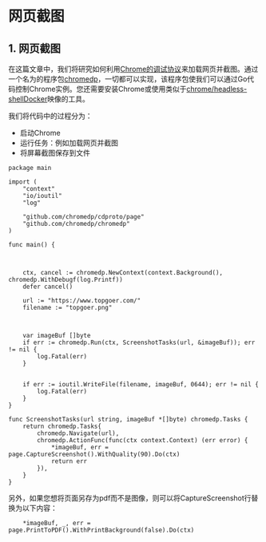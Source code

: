 # 网页截图

## 1. 网页截图 <a id="&#x7F51;&#x9875;&#x622A;&#x56FE;"></a>

在这篇文章中，我们将研究如何利用[Chrome的调试协议](https://chromedevtools.github.io/devtools-protocol/)来加载网页并截图。通过一个名为的程序包[chromedp](https://github.com/chromedp/chromedp)，一切都可以实现，该程序包使我们可以通过Go代码控制Chrome实例。您还需要安装Chrome或使用类似于[chrome/headless-shellDocker](https://hub.docker.com/r/chromedp/headless-shell/)映像的工具。

我们将代码中的过程分为：

* 启动Chrome
* 运行任务：例如加载网页并截图
* 将屏幕截图保存到文件

```text
package main

import (
    "context"
    "io/ioutil"
    "log"

    "github.com/chromedp/cdproto/page"
    "github.com/chromedp/chromedp"
)

func main() {

    
    
    ctx, cancel := chromedp.NewContext(context.Background(), chromedp.WithDebugf(log.Printf))
    defer cancel()

    url := "https://www.topgoer.com/"
    filename := "topgoer.png"

    
    
    var imageBuf []byte
    if err := chromedp.Run(ctx, ScreenshotTasks(url, &imageBuf)); err != nil {
        log.Fatal(err)
    }

    
    if err := ioutil.WriteFile(filename, imageBuf, 0644); err != nil {
        log.Fatal(err)
    }
}

func ScreenshotTasks(url string, imageBuf *[]byte) chromedp.Tasks {
    return chromedp.Tasks{
        chromedp.Navigate(url),
        chromedp.ActionFunc(func(ctx context.Context) (err error) {
            *imageBuf, err = page.CaptureScreenshot().WithQuality(90).Do(ctx)
            return err
        }),
    }
}
```

另外，如果您想将页面另存为pdf而不是图像，则可以将CaptureScreenshot行替换为以下内容：

```text
    *imageBuf, _, err = page.PrintToPDF().WithPrintBackground(false).Do(ctx)
```

